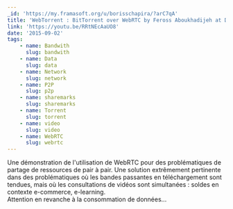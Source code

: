 ```yaml
---
_id: 'https://my.framasoft.org/u/borisschapira/?arC7qA'
title: 'WebTorrent : BitTorrent over WebRTC by Feross Aboukhadijeh at DTN 2015'
link: 'https://youtu.be/RRtNEcAaUO8'
date: '2015-09-02'
tags:
    - name: Bandwith
      slug: bandwith
    - name: Data
      slug: data
    - name: Network
      slug: network
    - name: P2P
      slug: p2p
    - name: sharemarks
      slug: sharemarks
    - name: Torrent
      slug: torrent
    - name: video
      slug: video
    - name: WebRTC
      slug: webrtc
---
```


<div class="markdown"><p>Une démonstration de l'utilisation de WebRTC pour des problématiques de partage de ressources de pair à pair. Une solution extrêmement pertinente dans des problématiques où les bandes passantes en téléchargement sont tendues, mais où les consultations de vidéos sont simultanées : soldes en contexte e-commerce, e-learning.<br />
Attention en revanche à la consommation de données...
</p></div>
